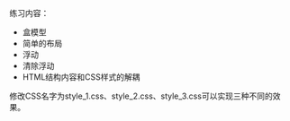 练习内容：
- 盒模型
- 简单的布局
- 浮动
- 清除浮动
- HTML结构内容和CSS样式的解耦

修改CSS名字为style_1.css、style_2.css、style_3.css可以实现三种不同的效果。
